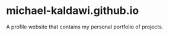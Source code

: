 michael-kaldawi.github.io
=========================

A profile website that contains my personal portfolio of projects.
